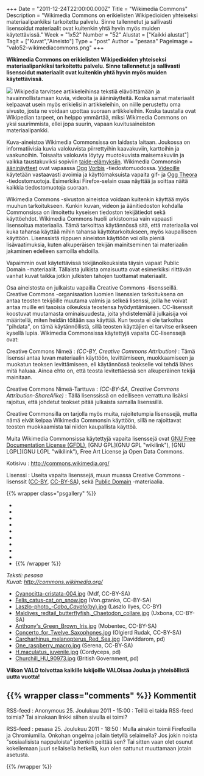 +++
Date = "2011-12-24T22:00:00.000Z"
Title = "Wikimedia Commons"
Description = "Wikimedia Commons on erikielisten Wikipedioiden yhteiseksi materiaalipankiksi tarkoitettu palvelu. Sinne tallennetut ja sallivasti lisensoidut materiaalit ovat kuitenkin yhtä hyvin myös muiden käytettävissä."
Week = "1x52"
Number = "52"
Alustat = ["Kaikki alustat"]
Tagit = ["Kuvat","Aineisto"]
Type = "post"
Author = "pesasa"
Pageimage = "valo52-wikimediacommons.png"
+++


**Wikimedia Commons on erikielisten Wikipedioiden yhteiseksi
materiaalipankiksi tarkoitettu palvelu. Sinne tallennetut ja sallivasti
lisensoidut materiaalit ovat kuitenkin yhtä hyvin myös muiden
käytettävissä.**

![ ](/images/valo52-wikimediacommons.png "fig:valo52-wikimediacommons.png")
Wikipedia tarvitsee artikkeleihinsa tekstiä elävöittämään ja
havainnollistamaan kuvia, videoita ja ääninäytteitä. Koska samat
materiaalit kelpaavat usein myös erikielisiin artikkeleihin, on niille
perustettu oma sivusto, josta ne voidaan upottaa suoraan artikkeleihin.
Koska taustalla ovat Wikipedian tarpeet, on helppo ymmärtää, miksi
Wikimedia Commons on yksi suurimmista, ellei jopa suurin, vapaan
kuvitusaineiston materiaalipankki.

Kuva-aineistoa Wikimedia Commonsissa on laidasta laitaan. Joukossa on
informatiivisia kuvia valokuvista piirrettyihin kaavakuviin, karttoihin
ja vaakunoihin. Toisaalta valokuvia löytyy muotokuvista maisemakuviin ja
vaikka taustakuviksi sopiviin
[taide-elämyksiin](http://commons.wikimedia.org/wiki/Commons:Picture_of_the_Year).
Wikimedia Commonsin
[ääninäytteet](http://commons.wikimedia.org/wiki/Category:Sound) ovat
vapaassa [Ogg](http://fi.wikipedia.org/wiki/Ogg)
[Vorbis](http://fi.wikipedia.org/wiki/Vorbis) -tiedostomuodossa.
[Videoille](http://commons.wikimedia.org/wiki/Category:Videos) käytetään
vastaavasti avoimia ja käyttömaksuista vapaita gif- ja [Ogg
Theora](http://fi.wikipedia.org/wiki/Theora) -tiedostomuotoja.
Esimerkiksi Firefox-selain osaa näyttää ja soittaa näitä kaikkia
tiedostomuotoja suoraan.

Wikimedia Commons -sivuston aineistoa voidaan kuitenkin käyttää myös
muuhun tarkoitukseen. Kunkin kuvan, videon ja äänitiedoston kohdalla
Commonsissa on ilmoitettu kyseisen tiedoston tekijätiedot sekä
käyttöehdot. Wikimedia Commons huolii arkistoonsa vain vapaasti
lisensoitua materiaalia. Tämä tarkoittaa käytännössä sitä, että
materiaalia voi kuka tahansa käyttää mihin tahansa käyttötarkoitukseen,
myös kaupalliseen käyttöön. Lisenssistä riippuen aineiston käyttöön voi
olla pieniä lisävaatimuksia, kuten alkuperäisen tekijän mainitseminen
tai materiaalin jakaminen edelleen samoilla ehdoilla.

Vapaimmin ovat käytettävissä tekijänoikeuksista täysin vapaat Public
Domain -materiaalit. Tällaista julkista omaisuutta ovat esimerkiksi
riittävän vanhat kuvat taikka jotkin julkisten tahojen tuottamat
materiaalit.

Osa aineistosta on julkaistu vapailla Creative Commons -lisensseillä.
Creative Commons -organisaation luomien lisenssien tarkoituksena on
antaa teosten tekijöille muutama valmis ja selkeä lisenssi, joilla he
voivat antaa muille eri tasoisia oikeuksia teostensa hyödyntämiseen.
CC-lisenssit koostuvat muutamasta ominaisuudesta, joita yhdistelemällä
julkaisija voi määritellä, miten heidän töitään saa käyttää. Kun teosta
ei ole tarkoitus "pihdata", on tämä käytännöllistä, sillä teosten
käyttäjien ei tarvitse erikseen kysellä lupia. Wikimedia Commonsissa
käytettyjä vapaita CC-lisenssejä ovat:

Creative Commons Nimeä
:   *(CC-BY, Creative Commons Attribution)*
:   Tämä lisenssi antaa luvan materiaalin käyttöön, levittämiseen,
    muokkaamiseen ja muokatun teoksen levittämiseen, eli käytännössä
    teokselle voi tehdä lähes mitä haluaa. Ainoa ehto on, että teosta
    levitettäessä sen alkuperäinen tekijä mainitaan.

Creative Commons Nimeä-Tarttuva
:   *(CC-BY-SA, Creative Commons Attribution-ShareAlike)*
:   Tällä lisenssissä on edelliseen verrattuna lisäksi rajoitus, että
    johdetut teokset pitää julkaista samalla lisenssillä.

Creative Commonsilla on tarjolla myös muita, rajoitetumpia lisenssejä,
mutta nämä eivät kelpaa Wikimedia Commonsin käyttöön, sillä ne
rajoittavat teosten muokkaamista tai niiden kaupallista käyttöä.

Muita Wikimedia Commonsissa käytettyjä vapaita lisenssejä ovat [GNU Free
Documentation License
(GFDL)](http://en.wikipedia.org/wiki/en:GNU_Free_Documentation_License),
[GNU GPL](GNU GPL "wikilink"), [GNU LGPL](GNU LGPL "wikilink"), Free Art
License ja Open Data Commons.

Kotisivu
:   <http://commons.wikimedia.org/>

Lisenssi
:   Useita vapaita lisenssejä, muun muassa Creative Commons -lisenssit
    ([CC-BY](http://creativecommons.org/licenses/by/2.0/deed.en),
    [CC-BY-SA](http://creativecommons.org/licenses/by-sa/3.0/deed.en)),
    sekä [Public Domain](http://en.wikipedia.org/wiki/en:public_domain)
    -materiaalia.

{{% wrapper class="psgallery" %}}
-   [ ](/images/Cyanocitta-cristata-004.jpg)
-   [ ](/images/Felis_catus-cat_on_snow.jpg)
-   [ ](/images/Laszlo-photo_-_Cabo_Cavalo_(by).jpg)
-   [ ](/images/Maldives_redtail_butterflyfish,_Chaetodon_collare.jpg)
-   [ ](/images/Anthony's_Green_Brown_Iris.jpg)
-   [ ](/images/Concerto_for_Twelve_Saxophones.jpg)
-   [ ](/images/Carcharhinus_melanopterus_Red_Sea.jpg)
-   [ ](/images/One_raspberry_macro.jpg)
-   [ ](/images/H.maculatus_juvenile.jpg)
-   [ ](/images/Churchill_HU_90973.jpg)
{{% /wrapper %}}

*Teksti: pesasa* <br />
*Kuvat: <http://commons.wikimedia.org/>*

-   [Cyanocitta-cristata-004.jpg](http://commons.wikimedia.org/wiki/File:Cyanocitta-cristata-004.jpg)
    (Mdf, CC-BY-SA)
-   [Felis_catus-cat_on_snow.jpg](http://commons.wikimedia.org/wiki/File:Felis_catus-cat_on_snow.jpg)
    (Von.gzanka, CC-BY-SA)
-   [Laszlo-photo_-_Cabo_Cavalo_(by).jpg](http://commons.wikimedia.org/wiki/File:Laszlo-photo_-_Cabo_Cavalo_(by).jpg)
    (Laszlo Ilyes, CC-BY)
-   [Maldives_redtail_butterflyfish,_Chaetodon_collare.jpg](http://commons.wikimedia.org/wiki/File:Maldives_redtail_butterflyfish,_Chaetodon_collare.jpg)
    (Uxbona, CC-BY-SA)
-   [Anthony's_Green_Brown_Iris.jpg](http://commons.wikimedia.org/wiki/File:Anthony%27s_Green_Brown_Iris.jpg)
    (Mobentec, CC-BY-SA)
-   [Concerto_for_Twelve_Saxophones.jpg](http://commons.wikimedia.org/wiki/File:Concerto_for_Twelve_Saxophones.jpg)
    (Olgierd Rudak, CC-BY-SA)
-   [Carcharhinus_melanopterus_Red_Sea.jpg](http://commons.wikimedia.org/wiki/File:Carcharhinus_melanopterus_Red_Sea.jpg)
    (Daviddarom, pd)
-   [One_raspberry_macro.jpg](http://commons.wikimedia.org/wiki/File:One_raspberry_macro.jpg)
    (Serena, CC-BY-SA)
-   [H.maculatus_juvenile.jpg](http://commons.wikimedia.org/wiki/File:H.maculatus_juvenile.jpg)
    (Cordyceps, pd)
-   [Churchill_HU_90973.jpg](http://commons.wikimedia.org/wiki/File:Churchill_HU_90973.jpg)
    (British Government, pd)

**Viikon VALO toivottaa kaikille lukijoille VALOisaa Joulua ja
yhteisöllistä uutta vuotta!**

{{% wrapper class="comments" %}}
Kommentit
---------

RSS-feed
:   Anonymous 25. Joulukuu 2011 - 15:00
:   Teillä ei taida RSS-feed toimia? Tai ainakaan linkki siihen sivulla ei toimi? 

RSS-feed
:   pesasa 25. Joulukuu 2011 - 18:50
:   Mulla ainakin toimii Firefoxilla ja Chromiumilla. Onkohan ongelma jollain
    tietyllä selaimella? Jos jokin noista "sosiaalisista nappuloista" jotenkin
    peittää sen? Tai sitten vaan olet osunut kokeilemaan juuri sellaisella
    hetkellä, kun olen sattunut muuttamaan jotain asetusta. 

{{% /wrapper %}}
